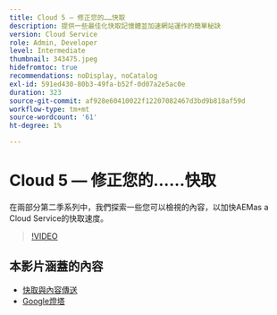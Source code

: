 ```yaml
---
title: Cloud 5 — 修正您的……快取
description: 提供一些最佳化快取記憶體並加速網站運作的簡單秘訣
version: Cloud Service
role: Admin, Developer
level: Intermediate
thumbnail: 343475.jpeg
hidefromtoc: true
recommendations: noDisplay, noCatalog
exl-id: 591ed430-80b3-49fa-b52f-0d07a2e5ac0e
duration: 323
source-git-commit: af928e60410022f12207082467d3bd9b818af59d
workflow-type: tm+mt
source-wordcount: '61'
ht-degree: 1%

---
```


# Cloud 5 — 修正您的……快取

在兩部分第二季系列中，我們探索一些您可以檢視的內容，以加快AEMas a Cloud Service的快取速度。

>[!VIDEO](https://video.tv.adobe.com/v/343475?quality=12&learn=on)

## 本影片涵蓋的內容

+ [快取與內容傳送](https://experienceleague.adobe.com/docs/experience-manager-cloud-service/content/implementing/content-delivery/caching.html)
+ [Google燈塔](https://developers.google.com/web/tools/lighthouse)
